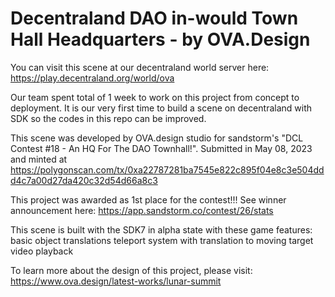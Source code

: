 # Decentraland DAO in-would Town Hall Headquarters - by OVA.Design
You can visit this scene at our decentraland world server here:
    https://play.decentraland.org/world/ova

Our team spent total of 1 week to work on this project from concept to deployment. It is our very first time to build a scene on decentraland with SDK so the codes in this repo can be improved. 

This scene was developed by OVA.design studio for sandstorm's "DCL Contest #18 - An HQ For The DAO Townhall!". Submitted in May 08, 2023 and minted at 
    https://polygonscan.com/tx/0xa22787281ba7545e822c895f04e8c3e504ddd4c7a00d27da420c32d54d66a8c3

This project was awarded as 1st place for the contest!!! See winner announcement here: 
    https://app.sandstorm.co/contest/26/stats

This scene is built with the SDK7 in alpha state with these game features:
    basic object translations
    teleport system with translation to moving target
    video playback
    
To learn more about the design of this project, please visit:
    https://www.ova.design/latest-works/lunar-summit
